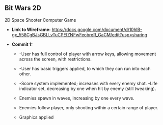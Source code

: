 ## Bit Wars 2D
2D Space Shooter Computer Game

* **Link to Wireframe:**
https://docs.google.com/document/d/10hIB-gx_558CgBJsGBLLvTuCPEIZNFwFeobreR_GaCM/edit?usp=sharing

* **Commit 1:**
  * -User has full control of player with arrow keys, allowing movement across the screen, with restrictions.
  * -User has basic triggers applied, to which they can run into each other.
  
  * -Score system implemented; increases with every enemy shot.
  -Life indicator set, decreasing by one when hit by enemy (still tweaking).
  
  - Enemies spawn in waves, increasing by one every wave.
  - Enemies follow player, only shooting within a certain range of player.
  
  - Graphics applied

